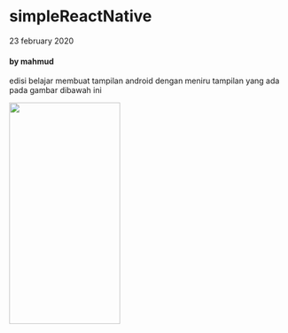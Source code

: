 # simpleReactNative
23 february 2020
#### by mahmud


edisi belajar 
membuat tampilan android dengan meniru tampilan yang ada pada gambar dibawah ini


<image src="https://cdn6.f-cdn.com/contestentries/1476336/28767622/5c7aacb3cbd75_thumb900.jpg" alt="" style="margin-left:auto; margin-right:auto" height='400px' width='200px'/>
